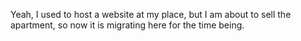 Yeah, I used to host a website at my place, but I am about to sell the
apartment, so now it is migrating here for the time being.
